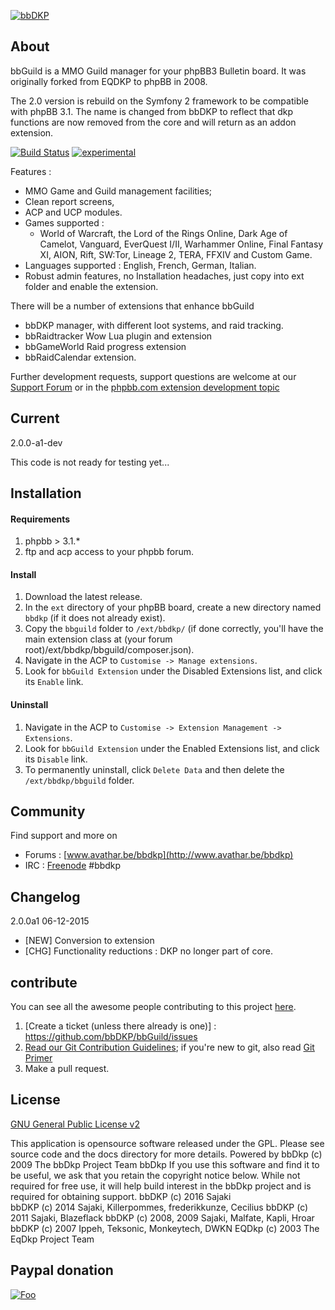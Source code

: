 [![bbDKP](http://www.avathar.be/bbdkp/images/site_logo.png)](http://www.avathar.be/bbdkp)

## About

bbGuild is a MMO Guild manager for your phpBB3 Bulletin board. It was originally forked from EQDKP to phpBB in 2008. 

The 2.0 version is rebuild on the Symfony 2 framework to be compatible with phpBB 3.1. The name is changed from bbDKP to reflect that dkp functions are now removed from the core and will return as an addon extension. 

[![Build Status](https://api.travis-ci.org/bbDKP/bbGuild.svg)](https://travis-ci.org/bbDKP/bbGuild)
[![experimental](http://badges.github.io/stability-badges/dist/experimental.svg)](http://github.com/badges/stability-badges)

Features : 
- MMO Game and Guild management facilities; 
- Clean report screens, 
- ACP and UCP modules. 
- Games supported : 
  - World of Warcraft, the Lord of the Rings Online, Dark Age of Camelot, Vanguard, EverQuest I/II,  Warhammer Online, Final Fantasy XI, AION, Rift, SW:Tor, Lineage 2, TERA, FFXIV and Custom Game. 
- Languages supported : English, French, German, Italian. 
- Robust admin features, no Installation headaches, just copy into ext folder and enable the extension.  

There will be a number of extensions that enhance bbGuild
 - bbDKP manager, with different loot systems, and raid tracking.
 - bbRaidtracker Wow Lua plugin and extension
 - bbGameWorld Raid progress extension 
 - bbRaidCalendar extension. 

Further development requests, support questions are welcome at our [Support Forum](http://www.avathar.be/bbdkp) or in the [phpbb.com extension development topic](https://www.phpbb.com/community/viewtopic.php?f=456&t=2258141)
	
## Current

2.0.0-a1-dev

This code is not ready for testing yet...

## Installation

#### Requirements
1.	phpbb > 3.1.*
2.	ftp and acp access to your phpbb forum.  

#### Install
1. Download the latest release.
2. In the `ext` directory of your phpBB board, create a new directory named `bbdkp` (if it does not already exist).
3. Copy the `bbguild` folder to `/ext/bbdkp/` (if done correctly, you'll have the main extension class at (your forum root)/ext/bbdkp/bbguild/composer.json).
4. Navigate in the ACP to `Customise -> Manage extensions`.
5. Look for `bbGuild Extension` under the Disabled Extensions list, and click its `Enable` link.

#### Uninstall
1. Navigate in the ACP to `Customise -> Extension Management -> Extensions`.
2. Look for `bbGuild Extension` under the Enabled Extensions list, and click its `Disable` link.
3. To permanently uninstall, click `Delete Data` and then delete the `/ext/bbdkp/bbguild` folder.

   
## Community

Find support and more on 

*	Forums : [www.avathar.be/bbdkp](http://www.avathar.be/bbdkp)
*	IRC : [Freenode](https://webchat.freenode.net) #bbdkp

## Changelog 

2.0.0a1 06-12-2015
- [NEW] Conversion to extension
- [CHG] Functionality reductions : DKP no longer part of core. 
    

## contribute

You can see all the awesome people contributing to this project [here](https://github.com/bbdkp/bbguild/graphs/contributors).

1. [Create a ticket (unless there already is one)] : https://github.com/bbDKP/bbGuild/issues
2. [Read our Git Contribution Guidelines](http://www.avathar.be/bbdkp/viewtopic.php?f=60&t=1854); if you're new to git, also read [Git Primer](http://www.avathar.be/bbdkp/viewtopic.php?f=60&t=1853)
3. Make a pull request.

## License

[GNU General Public License v2](http://opensource.org/licenses/gpl-2.0.php)

This application is opensource software released under the GPL. Please see source code and the docs directory for more details. Powered by bbDkp (c) 2009 The bbDkp Project Team bbDkp
If you use this software and find it to be useful, we ask that you retain the copyright notice below. While not required for free use, it will help build interest in the bbDkp project and is required for obtaining support. 
bbDKP (c) 2016 Sajaki  
bbDKP (c) 2014 Sajaki, Killerpommes, frederikkunze, Cecilius
bbDKP (c) 2011 Sajaki, Blazeflack
bbDKP (c) 2008, 2009 Sajaki, Malfate, Kapli, Hroar
bbDKP (c) 2007 Ippeh, Teksonic, Monkeytech, DWKN
EQDkp (c) 2003 The EqDkp Project Team 

## Paypal donation

[![Foo](https://www.paypal.com/en_US/BE/i/btn/btn_donateCC_LG.gif)](https://www.paypal.com/cgi-bin/webscr?cmd=_donations&business=sajaki9%40gmail%2ecom&lc=BE&item_name=bbDKP%20Guild%20management&currency_code=EUR&bn=PP%2dDonationsBF%3abtn_donateCC_LG%2egif%3aNonHosted)

